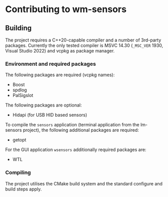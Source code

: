 # Contributing to wm-sensors

## Building
The project requires a C++20-capable compiler and a number of 3rd-party packages. Currently the only
tested compiler is MSVC 14.30 (`_MSC_VER` 1930, Visual Studio 2022) and vcpkg as package manager.

### Environment and required packages

The following packages are required (vcpkg names):

 - Boost
 - spdlog
 - PalSigslot

The following packages are optional:

 - Hidapi (for USB HID based sensors)

To compile the `sensors` application (terminal application from the lm-sensors project), the
following additional packages are required:

 - getopt

For the GUI application `wsensors` additionally required packages are:

 - WTL

### Compiling

The project utilises the CMake build system and the standard configure and build steps apply.

